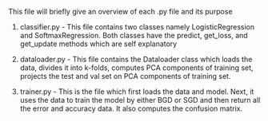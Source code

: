 This file will briefly give an overview of each .py file and its purpose

1. classifier.py - This file contains two classes namely LogisticRegression and SoftmaxRegression. Both classes have the predict, get_loss, and get_update methods which are self explanatory

2. dataloader.py - This file contains the Dataloader class which loads the data, divides it into k-folds, computes PCA components of training set, projects the test and val set on PCA components of training set.

3. trainer.py - This is the file which first loads the data and model. Next, it uses the data to train the model by either BGD or SGD and then return all the error and accuracy data. It also computes the confusion matrix.
